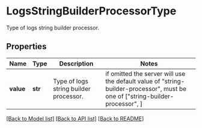 # LogsStringBuilderProcessorType

Type of logs string builder processor.
## Properties
Name | Type | Description | Notes
------------ | ------------- | ------------- | -------------
**value** | **str** | Type of logs string builder processor. |  if omitted the server will use the default value of "string-builder-processor",  must be one of ["string-builder-processor", ]

[[Back to Model list]](README.md#documentation-for-models) [[Back to API list]](README.md#documentation-for-api-endpoints) [[Back to README]](README.md)


